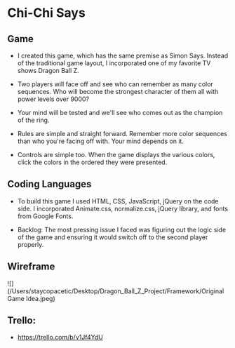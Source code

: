 # Chi-Chi Says

## Game

* I created this game, which has the same premise as Simon Says. Instead of the traditional game layout, I incorporated one of my favorite TV shows Dragon Ball Z. 

* Two players will face off and see who can remember as many color sequences. Who will become the strongest character of them all with power levels over 9000?

* Your mind will be tested and we'll see who comes out as the champion of the ring. 

* Rules are simple and straight forward. Remember more color sequences than who you're facing off with. Your mind depends on it.

* Controls are simple too. When the game displays the various colors, click the colors in the ordered they were presented. 

## Coding Languages

* To build this game I used HTML, CSS, JavaScript, jQuery on the code side. I incorporated Animate.css, normalize.css, jQuery library, and fonts from Google Fonts.

* Backlog: The most pressing issue I faced was figuring out the logic side of the game and ensuring it would switch off to the second player properly. 

## Wireframe 

![](/Users/staycopacetic/Desktop/Dragon_Ball_Z_Project/Framework/Original Game Idea.jpeg)

## Trello:

* https://trello.com/b/v1Jf4YdU

